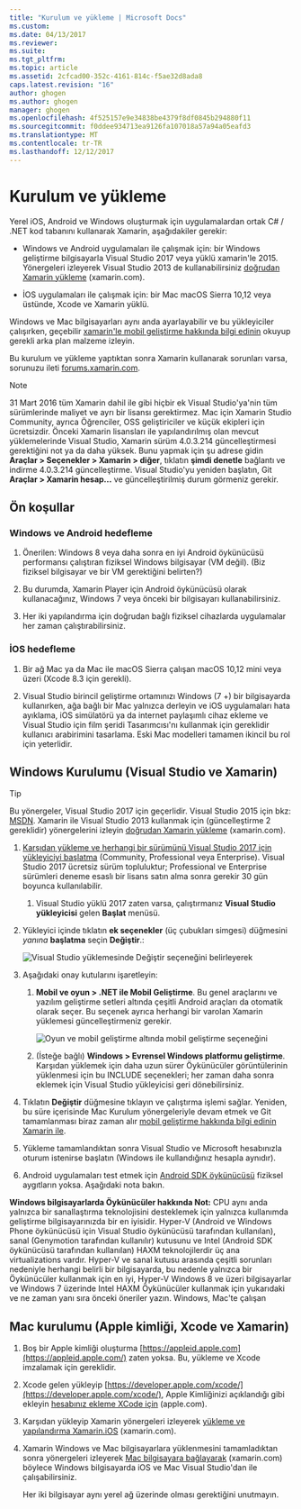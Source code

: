 ```yaml
---
title: "Kurulum ve yükleme | Microsoft Docs"
ms.custom: 
ms.date: 04/13/2017
ms.reviewer: 
ms.suite: 
ms.tgt_pltfrm: 
ms.topic: article
ms.assetid: 2cfcad00-352c-4161-814c-f5ae32d8ada8
caps.latest.revision: "16"
author: ghogen
ms.author: ghogen
manager: ghogen
ms.openlocfilehash: 4f525157e9e34838be4379f8df0845b294880f11
ms.sourcegitcommit: f0ddee934713ea9126fa107018a57a94a05eafd3
ms.translationtype: MT
ms.contentlocale: tr-TR
ms.lasthandoff: 12/12/2017
---
```

# <a name="setup-and-install"></a>Kurulum ve yükleme
Yerel iOS, Android ve Windows oluşturmak için uygulamalardan ortak C# / .NET kod tabanını kullanarak Xamarin, aşağıdakiler gerekir:  
  
-   Windows ve Android uygulamaları ile çalışmak için: bir Windows geliştirme bilgisayarla Visual Studio 2017 veya yüklü xamarin'le 2015. Yönergeleri izleyerek Visual Studio 2013 de kullanabilirsiniz [doğrudan Xamarin yükleme](https://developer.xamarin.com/guides/cross-platform/getting_started/requirements/#install) (xamarin.com). 
  
-   İOS uygulamaları ile çalışmak için: bir Mac macOS Sierra 10,12 veya üstünde, Xcode ve Xamarin yüklü.  
  
 Windows ve Mac bilgisayarları aynı anda ayarlayabilir ve bu yükleyiciler çalışırken, geçebilir [xamarin'le mobil geliştirme hakkında bilgi edinin](../cross-platform/learn-about-mobile-development-with-xamarin.md) okuyup gerekli arka plan malzeme izleyin.  
 
Bu kurulum ve yükleme yaptıktan sonra Xamarin kullanarak sorunları varsa, sorunuzu ileti [forums.xamarin.com](http://forums.xamarin.com/).
  
> [!NOTE]
>  31 Mart 2016 tüm Xamarin dahil ile gibi hiçbir ek Visual Studio'ya'nin tüm sürümlerinde maliyet ve ayrı bir lisansı gerektirmez. Mac için Xamarin Studio Community, ayrıca Öğrenciler, OSS geliştiriciler ve küçük ekipleri için ücretsizdir. Önceki Xamarin lisansları ile yapılandırılmış olan mevcut yüklemelerinde Visual Studio, Xamarin sürüm 4.0.3.214 güncelleştirmesi gerektiğini not ya da daha yüksek. Bunu yapmak için şu adrese gidin **Araçlar > Seçenekler > Xamarin > diğer**, tıklatın **şimdi denetle** bağlantı ve indirme 4.0.3.214 güncelleştirme. Visual Studio'yu yeniden başlatın, Git **Araçlar > Xamarin hesap...**  ve güncelleştirilmiş durum görmeniz gerekir.  
  
##  <a name="prereq"></a>Ön koşullar  
  
###  <a name="for-targeting-windows-and-android"></a>Windows ve Android hedefleme 
  
1.  Önerilen: Windows 8 veya daha sonra en iyi Android öykünücüsü performansı çalıştıran fiziksel Windows bilgisayar (VM değil). (Biz fiziksel bilgisayar ve bir VM gerektiğini belirten?)  
  
2.  Bu durumda, Xamarin Player için Android öykünücüsü olarak kullanacağınız, Windows 7 veya önceki bir bilgisayarı kullanabilirsiniz. 
    
3. Her iki yapılandırma için doğrudan bağlı fiziksel cihazlarda uygulamalar her zaman çalıştırabilirsiniz.  
  
### <a name="for-targeting-ios"></a>İOS hedefleme  
  
1.  Bir ağ Mac ya da Mac ile macOS Sierra çalışan macOS 10,12 mini veya üzeri (Xcode 8.3 için gerekli).  
  
2.  Visual Studio birincil geliştirme ortamınızı Windows (7 +) bir bilgisayarda kullanırken, ağa bağlı bir Mac yalnızca derleyin ve iOS uygulamaları hata ayıklama, iOS simülatörü ya da internet paylaşımlı cihaz ekleme ve Visual Studio için film şeridi Tasarımcısı'nı kullanmak için gereklidir kullanıcı arabirimini tasarlama. Eski Mac modelleri tamamen ikincil bu rol için yeterlidir.  
  
##  <a name="windows"></a>Windows Kurulumu (Visual Studio ve Xamarin)  
  
> [!TIP]
>  Bu yönergeler, Visual Studio 2017 için geçerlidir. Visual Studio 2015 için bkz: [MSDN](setup-and-install.md). Xamarin ile Visual Studio 2013 kullanmak için (güncelleştirme 2 gereklidir) yönergelerini izleyin [doğrudan Xamarin yükleme](https://developer.xamarin.com/guides/cross-platform/getting_started/requirements/#install) (xamarin.com).  
  
1.  [Karşıdan yükleme ve herhangi bir sürümünü Visual Studio 2017 için yükleyiciyi başlatma](https://www.visualstudio.com/downloads/) (Community, Professional veya Enterprise). Visual Studio 2017 ücretsiz sürüm topluluktur; Professional ve Enterprise sürümleri deneme esaslı bir lisans satın alma sonra gerekir 30 gün boyunca kullanılabilir.  
  
    1.  Visual Studio yüklü 2017 zaten varsa, çalıştırmanız **Visual Studio yükleyicisi** gelen **Başlat** menüsü.
  
2.  Yükleyici içinde tıklatın **ek seçenekler** (üç çubukları simgesi) düğmesini _yanına_ **başlatma** seçin **Değiştir**.:  
  
     ![Visual Studio yüklemesinde Değiştir seçeneğini belirleyerek](../cross-platform/media/cross-plat-xamarin-setup-1a.png "arası Plat Xamarin Kurulum 1")  
  
3.  Aşağıdaki onay kutularını işaretleyin:  
  
    1.  **Mobil ve oyun > .NET ile Mobil Geliştirme**. Bu genel araçlarını ve yazılım geliştirme setleri altında çeşitli Android araçları da otomatik olarak seçer. Bu seçenek ayrıca herhangi bir varolan Xamarin yüklemesi güncelleştirmeniz gerekir.  
  
         ![Oyun ve mobil geliştirme altında mobil geliştirme seçeneğini](../cross-platform/media/cross-plat-xamarin-setup-2a.png "arası Plat Xamarin Kurulum 2")  
  
    2. (İsteğe bağlı) **Windows > Evrensel Windows platformu geliştirme**. Karşıdan yüklemek için daha uzun sürer Öykünücüler görüntülerinin yüklenmesi için bu INCLUDE seçenekleri; her zaman daha sonra eklemek için Visual Studio yükleyicisi geri dönebilirsiniz. 
  
4.  Tıklatın **Değiştir** düğmesine tıklayın ve çalıştırma işlemi sağlar. Yeniden, bu süre içerisinde Mac Kurulum yönergeleriyle devam etmek ve Git tamamlanması biraz zaman alır [mobil geliştirme hakkında bilgi edinin Xamarin ile](../cross-platform/learn-about-mobile-development-with-xamarin.md).  
  
5.  Yükleme tamamlandıktan sonra Visual Studio ve Microsoft hesabınızla oturum istenirse başlatın (Windows ile kullandığınız hesapla aynıdır).  
      
6.  Android uygulamaları test etmek için [Android SDK öykünücüsü](https://developer.xamarin.com/guides/android/deployment,_testing,_and_metrics/debug-on-emulator/android-sdk-emulator/) fiziksel aygıtların yoksa. Aşağıdaki nota bakın.  
  
 **Windows bilgisayarlarda Öykünücüler hakkında Not:** CPU aynı anda yalnızca bir sanallaştırma teknolojisini desteklemek için yalnızca kullanımda geliştirme bilgisayarınızda bir en iyisidir. Hyper-V (Android ve Windows Phone öykünücüsü için Visual Studio öykünücüsü tarafından kullanılan), sanal (Genymotion tarafından kullanılır) kutusunu ve Intel (Android SDK öykünücüsü tarafından kullanılan) HAXM teknolojilerdir üç ana virtualizations vardır. Hyper-V ve sanal kutusu arasında çeşitli sorunları nedeniyle herhangi belirli bir bilgisayarda, bu nedenle yalnızca bir Öykünücüler kullanmak için en iyi, Hyper-V Windows 8 ve üzeri bilgisayarlar ve Windows 7 üzerinde Intel HAXM Öykünücüler kullanmak için yukarıdaki ve ne zaman yanı sıra önceki öneriler yazın. Windows, Mac'te çalışan  
  
##  <a name="mac"></a>Mac kurulumu (Apple kimliği, Xcode ve Xamarin)  
  
1.  Boş bir Apple kimliği oluşturma [https://appleid.apple.com](https://appleid.apple.com/) zaten yoksa. Bu, yükleme ve Xcode imzalamak için gereklidir.  
  
2.  Xcode gelen yükleyip [https://developer.apple.com/xcode/](https://developer.apple.com/xcode/), Apple Kimliğinizi açıklandığı gibi ekleyin [hesabınız ekleme XCode için](https://developer.apple.com/library/content/documentation/IDEs/Conceptual/AppStoreDistributionTutorial/AddingYourAccounttoXcode/AddingYourAccounttoXcode.html#//apple_ref/doc/uid/TP40013839-CH40-SW1) (apple.com).  
  
3.  Karşıdan yükleyip Xamarin yönergeleri izleyerek [yükleme ve yapılandırma Xamarin.iOS](http://developer.xamarin.com/guides/ios/getting_started/installation/mac/) (xamarin.com).  
  
4.  Xamarin Windows ve Mac bilgisayarlara yüklenmesini tamamladıktan sonra yönergeleri izleyerek [Mac bilgisayara bağlayarak](http://developer.xamarin.com/guides/ios/getting_started/installation/windows/xamarin-mac-agent/) (xamarin.com) böylece Windows bilgisayarda iOS ve Mac Visual Studio'dan ile çalışabilirsiniz.  
  
     Her iki bilgisayar aynı yerel ağ üzerinde olması gerektiğini unutmayın.